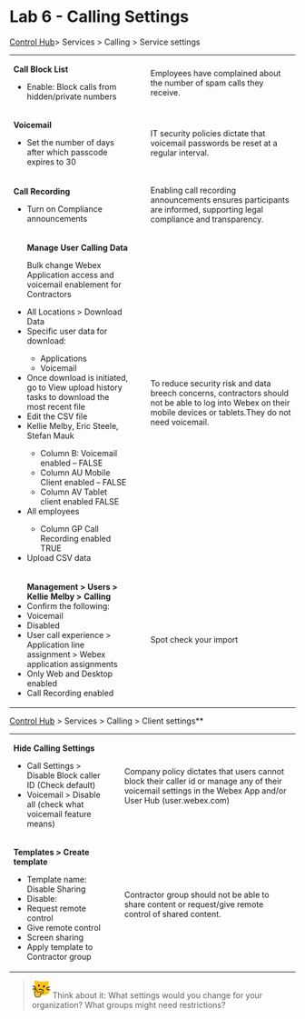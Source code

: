# Lab 6 - Calling Settings
<a href="http://admin.webex.com/" target="_blank">Control Hub</a>> Services > Calling > Service settings

<table><tbody><tr><td><p><strong>Call Block List</strong></p><ul><li>Enable: Block calls from hidden/private numbers</li></ul></td><td colspan="2"><ul>Employees have complained about the number of spam calls they receive.</ul></td></tr><tr><td><p><strong>Voicemail</strong></p><ul><li>Set the number of days after which passcode expires to 30</li></ul></td><td colspan="2"><ul>IT security policies dictate that voicemail passwords be reset at a regular interval.</ul></td></tr><tr><td><p><strong>Call Recording</strong></p><ul><li>Turn on Compliance announcements</li></ul></td><td colspan="2"><ul>Enabling call recording announcements ensures participants are informed, supporting legal compliance and transparency.</ul></td></tr><tr><td colspan="2"><ul><strong>Manage User Calling Data</strong><p>Bulk change Webex Application access and voicemail enablement for Contractors
<li>All Locations &gt; Download Data</li><li>Specific user data for download:</li><ul><li>Applications</li><li>Voicemail</ul></li><li>Once download is initiated, go to View upload history tasks to download the most recent file</li><li>Edit the CSV file</li><li>Kellie Melby, Eric Steele, Stefan Mauk</li><ul><li>Column B: Voicemail enabled – FALSE</li><li>Column AU Mobile Client enabled – FALSE</li><li>Column AV Tablet client enabled FALSE</ul></li><li>All employees</li><ul><li>Column GP Call Recording enabled TRUE</ul></li><li>Upload CSV data</li></ul></td><td><ul>To reduce security risk and data breech concerns, contractors should not be able to log into Webex on their mobile devices or tablets.They do not need voicemail.</ul></td></tr><tr><td><ul><strong>Management &gt; Users &gt; Kellie Melby &gt; Calling</strong><li>Confirm the following:</li><li>Voicemail</li><li>Disabled</li><li>User call experience &gt; Application line assignment &gt; Webex application assignments</li><li>Only Web and Desktop enabled</li><li>Call Recording enabled</li></ul></td><td colspan="2"><ul>Spot check your import</ul></td></tr></tbody></table>

[Control Hub](http://admin.webex.com/) > Services > Calling > Client settings**

<table><tbody><tr><td><p><strong>Hide Calling Settings</strong></p><ul><li>Call Settings &gt; Disable Block caller ID (Check default)</li><li>Voicemail &gt; Disable all (check what voicemail feature means)</li></ul></td><td><ul>Company policy dictates that users cannot block their caller id or manage any of their voicemail settings in the Webex App and/or User Hub (user.webex.com)</ul></td></tr><tr><td><p><strong>Templates &gt; Create template</strong></p><ul><li>Template name: Disable Sharing</li><li>Disable:</li><li>Request remote control</li><li>Give remote control</li><li>Screen sharing</li><li>Apply template to Contractor group</li></ul></td><td><ul>Contractor group should not be able to share content or request/give remote control of shared content.</ul></td></tr></tbody></table>


>![Think About It](template_assets/thinkingcat.png) Think about it: What settings would you change for your organization? What groups might need restrictions?
